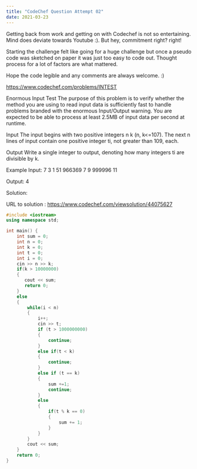 ```yaml
---
title: "CodeChef Question Attempt 02"
date: 2021-03-23
---
```


Getting back from work and getting on with Codechef is not so entertaining. Mind does deviate towards Youtube :). But hey, commitment right? right!

Starting the challenge felt like going for a huge challenge but once a pseudo code was sketched on paper it was just too easy to code out. Thought process for a lot of factors are what mattered. 

Hope the code legible and any comments are always welcome. :)

https://www.codechef.com/problems/INTEST


Enormous Input Test
The purpose of this problem is to verify whether the method you are using to read input data is sufficiently fast to handle problems branded with the enormous Input/Output warning. You are expected to be able to process at least 2.5MB of input data per second at runtime.

Input
The input begins with two positive integers n k (n, k<=107). The next n lines of input contain one positive integer ti, not greater than 109, each.

Output
Write a single integer to output, denoting how many integers ti are divisible by k.

Example
Input:
7 3
1
51
966369
7
9
999996
11

Output:
4

Solution:

URL to solution : https://www.codechef.com/viewsolution/44075627

```cpp
#include <iostream>
using namespace std;

int main() {
	int sum = 0;
	int n = 0;
	int k = 0;
	int t = 0;
	int i = 0;
	cin >> n >> k;
	if(k > 10000000)
	{
	   cout << sum;
	   return 0;
	}
	else
	{
	    while(i < n)
	    {
	        i++;
	        cin >> t;
	        if (t > 1000000000)
	        {
	            continue;
	        }
	        else if(t < k)
	        {
	            continue;
	        }
	        else if (t == k)
	        {
	            sum +=1;
	            continue;
	        }
	        else
	        {
	            if(t % k == 0)
	            {
	                sum += 1;
	            }
	        }
	    }
	    cout << sum;
	}
	return 0;
}
```
